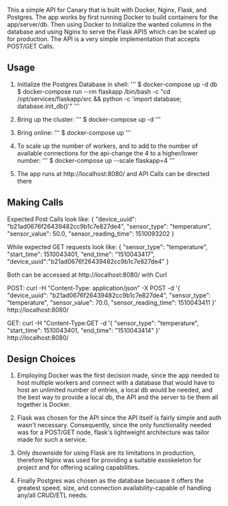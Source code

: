 This a simple API for Canary that is built with Docker, Nginx, Flask, and Postgres.
The app works by first running Docker to build containers for the app/server/db.
Then using Docker to Initialize the wanted columns in the database and using Nginx
to serve the Flask APIS which can be scaled up for production. The API is a very simple
implementation that accepts POST/GET Calls.

## Usage

1. Initialize the Postgres Database in shell:
'''
$ docker-compose up -d db
$ docker-compose run --rm flaskapp /bin/bash -c "cd /opt/services/flaskapp/src && python -c  'import database; database.init_db()'"
'''

2. Bring up the cluster:
'''
$ docker-compose up -d
'''

3. Bring online:
'''
$ docker-compose up
'''

4. To scale up the number of workers, and to add to the number of available
connections for the api-change the 4 to a higher/lower number:
'''
$ docker-compose up --scale flaskapp=4
'''

5. The app runs at http://localhost:8080/ and API Calls can be directed there

## Making Calls

Expected Post Calls look like: {
"device_uuid": "b21ad0676f26439482cc9b1c7e827de4", "sensor_type": "temperature",
"sensor_value": 50.0,
"sensor_reading_time": 1510093202
}

While expected GET requests look like:
{ "sensor_type": "temperature", "start_time": 1510043401, "end_time": "1510043417", "device_uuid":"b21ad0676f26439482cc9b1c7e827de4" }

Both can be accessed at http://localhost:8080/ with Curl

POST:
curl -H "Content-Type: application/json" -X POST -d '{ "device_uuid": "b21ad0676f26439482cc9b1c7e827de4", "sensor_type": "temperature", "sensor_value": 70.0, "sensor_reading_time": 1510043411 }' http://localhost:8080/

GET:
curl -H "Content-Type:GET -d '{ "sensor_type": "temperature", "start_time": 1510043401, "end_time": "1510043414" }' http://localhost:8080/

## Design Choices

1. Employing Docker was the first decision made, since the app needed to host multiple workers and connect with a database that would have to host an unlimited number of entries, a local db would be needed, and the best way to provide a local db, the API and the server to tie them all together is Docker.

2. Flask was chosen for the API since the API itself is fairly simple and auth wasn't necessary. Consequently, since the only functionality needed was for a POST/GET node, flask's lightweight architecture was tailor made for such a service.

3. Only dsownside for using Flask are its limitations in production, therefore Nginx was used for providing a suitable exoskeleton for project and for offering scaling capabilities. 

4. Finally Postgres was chosen as the database becuase it offers the greatest speed, size, and connection availability-capable of handling any/all CRUD/ETL needs.
